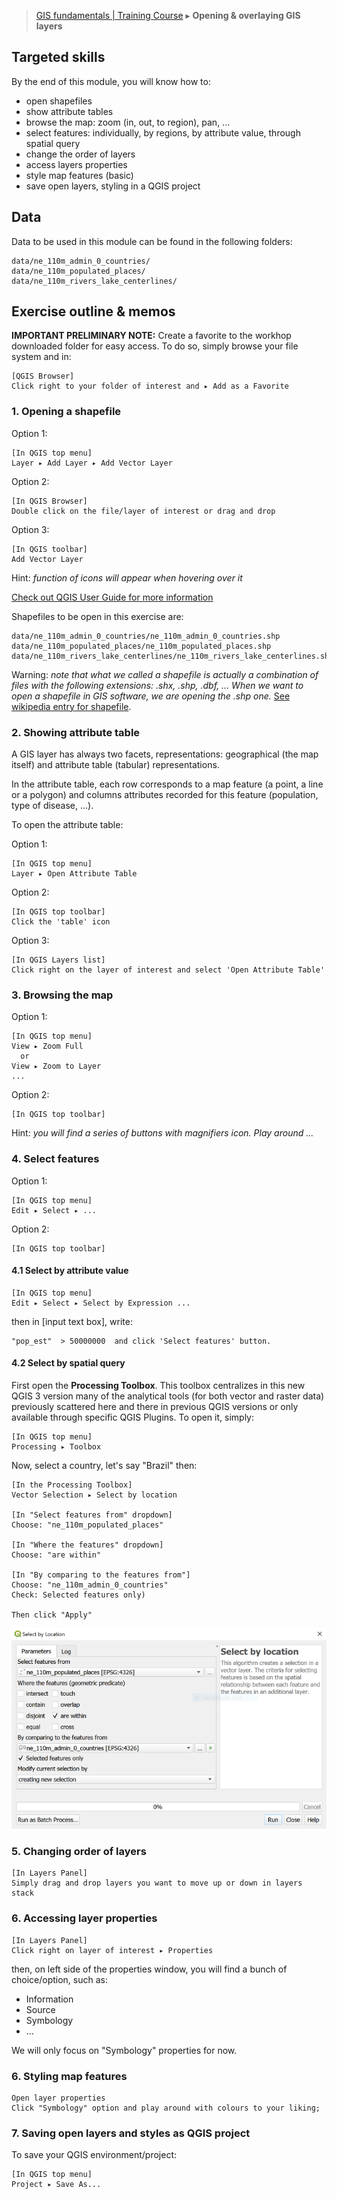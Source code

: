> [GIS fundamentals | Training Course](agenda.md) ▸ **Opening & overlaying GIS layers**

## Targeted skills
By the end of this module, you will know how to:
* open shapefiles
* show attribute tables
* browse the map: zoom (in, out, to region), pan, ...
* select features: individually, by regions, by attribute value, through spatial query
* change the order of layers
* access layers properties
* style map features (basic)
* save open layers, styling in a QGIS project

## Data
Data to be used in this module can be found in the following folders:
```
data/ne_110m_admin_0_countries/
data/ne_110m_populated_places/
data/ne_110m_rivers_lake_centerlines/
```
## Exercise outline & memos

**IMPORTANT PRELIMINARY NOTE:** Create a favorite to the workhop downloaded folder for easy access. To do so, simply browse your file system and in:

```
[QGIS Browser] 
Click right to your folder of interest and ▸ Add as a Favorite
```

### 1. Opening a shapefile

Option 1:
```
[In QGIS top menu] 
Layer ▸ Add Layer ▸ Add Vector Layer  
```

Option 2:
```
[In QGIS Browser] 
Double click on the file/layer of interest or drag and drop
```

Option 3:
```
[In QGIS toolbar] 
Add Vector Layer
```
Hint: *function of icons will appear when hovering over it*

[Check out QGIS User Guide for more information](https://docs.qgis.org/3.4/en/docs/training_manual/index.html)

Shapefiles to be open in this exercise are:
```
data/ne_110m_admin_0_countries/ne_110m_admin_0_countries.shp
data/ne_110m_populated_places/ne_110m_populated_places.shp
data/ne_110m_rivers_lake_centerlines/ne_110m_rivers_lake_centerlines.shp
```
Warning: *note that what we called a shapefile is actually a combination of files with the following extensions: .shx, .shp, .dbf, ... When we want to open a shapefile in GIS software, we are opening the .shp one.* [See wikipedia entry for shapefile](https://en.wikipedia.org/wiki/Shapefile).

### 2. Showing attribute table
A GIS layer has always two facets, representations: geographical (the map itself) and attribute table (tabular) representations.

In the attribute table, each row corresponds to a map feature (a point, a line or a polygon) and columns attributes recorded for this feature (population, type of disease, ...).

To open the attribute table:

Option 1:
```
[In QGIS top menu] 
Layer ▸ Open Attribute Table
```

Option 2:
```
[In QGIS top toolbar] 
Click the 'table' icon
```

Option 3:
```
[In QGIS Layers list] 
Click right on the layer of interest and select 'Open Attribute Table'
```

### 3. Browsing the map
Option 1:
```
[In QGIS top menu] 
View ▸ Zoom Full
  or
View ▸ Zoom to Layer
...
```
Option 2:
```
[In QGIS top toolbar] 
```
Hint: *you will find a series of buttons with magnifiers icon. Play around ...*

### 4. Select features
Option 1:
```
[In QGIS top menu] 
Edit ▸ Select ▸ ...
```

Option 2:
```
[In QGIS top toolbar] 
```

#### 4.1 Select by attribute value
```
[In QGIS top menu] 
Edit ▸ Select ▸ Select by Expression ...
```
then in [input text box], write:
```
"pop_est"  > 50000000  and click 'Select features' button.
```

#### 4.2 Select by spatial query

First open the **Processing Toolbox**. This toolbox centralizes in this new QGIS 3 version many of the analytical tools (for both vector and raster data) previously scattered here and there in previous QGIS versions or only available through specific QGIS Plugins. To open it, simply:

```
[In QGIS top menu] 
Processing ▸ Toolbox 
```

Now, select a country, let's say "Brazil" then: 

```
[In the Processing Toolbox]
Vector Selection ▸ Select by location

[In "Select features from" dropdown]
Choose: "ne_110m_populated_places"

[In "Where the features" dropdown]
Choose: "are within"

[In "By comparing to the features from"]
Choose: "ne_110m_admin_0_countries" 
Check: Selected features only)

Then click "Apply"
```
![select-by-location.PNG](img/select-by-location.PNG)

### 5. Changing order of layers

```
[In Layers Panel]
Simply drag and drop layers you want to move up or down in layers stack
```

### 6. Accessing layer properties
```
[In Layers Panel]
Click right on layer of interest ▸ Properties
```
then, on left side of the properties window, you will find a bunch of choice/option, such as:
* Information
* Source
* Symbology
* ...

We will only focus on "Symbology" properties for now.

### 6. Styling map features
```
Open layer properties
Click "Symbology" option and play around with colours to your liking;
```

### 7. Saving open layers and styles as QGIS project

To save your QGIS environment/project:
```
[In QGIS top menu] 
Project ▸ Save As...
```
